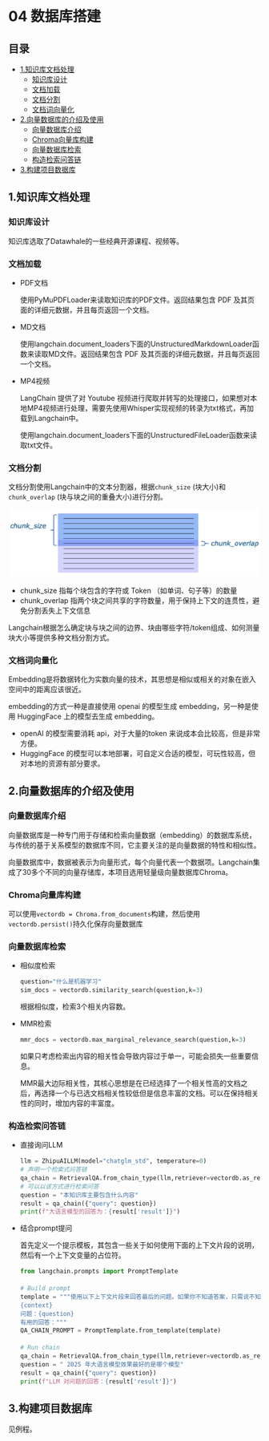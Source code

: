 # 04 数据库搭建

## 目录

-   [1.知识库文档处理](#1知识库文档处理)
    -   [知识库设计](#知识库设计)
    -   [文档加载](#文档加载)
    -   [文档分割](#文档分割)
    -   [文档词向量化](#文档词向量化)
-   [2.向量数据库的介绍及使用](#2向量数据库的介绍及使用)
    -   [向量数据库介绍](#向量数据库介绍)
    -   [Chroma向量库构建](#Chroma向量库构建)
    -   [向量数据库检索](#向量数据库检索)
    -   [构造检索问答链](#构造检索问答链)
-   [3.构建项目数据库](#3构建项目数据库)

## 1.知识库文档处理

### 知识库设计

知识库选取了Datawhale的一些经典开源课程、视频等。

### 文档加载

-   PDF文档

    使用PyMuPDFLoader来读取知识库的PDF文件。返回结果包含 PDF 及其页面的详细元数据，并且每页返回一个文档。
-   MD文档

    使用langchain.document\_loaders下面的UnstructuredMarkdownLoader函数来读取MD文件。返回结果包含 PDF 及其页面的详细元数据，并且每页返回一个文档。
-   MP4视频

    LangChain 提供了对 Youtube 视频进行爬取并转写的处理接口，如果想对本地MP4视频进行处理，需要先使用Whisper实现视频的转录为txt格式，再加载到Langchain中。

    使用langchain.document\_loaders下面的UnstructuredFileLoader函数来读取txt文件。

### 文档分割

文档分割使用Langchain中的文本分割器，根据`chunk_size` (块大小)和 `chunk_overlap` (块与块之间的重叠大小)进行分割。

![](image/image_byAloqXA6o.png)

-   chunk\_size 指每个块包含的字符或 Token （如单词、句子等）的数量
-   chunk\_overlap 指两个块之间共享的字符数量，用于保持上下文的连贯性，避免分割丢失上下文信息

Langchain根据怎么确定块与块之间的边界、块由哪些字符/token组成、如何测量块大小等提供多种文档分割方式。

### 文档词向量化

Embedding是将数据转化为实数向量的技术，其思想是相似或相关的对象在嵌入空间中的距离应该很近。

embedding的方式一种是直接使用 openai 的模型生成 embedding，另一种是使用 HuggingFace 上的模型去生成 embedding。

-   openAI 的模型需要消耗 api，对于大量的token 来说成本会比较高，但是非常方便。
-   HuggingFace 的模型可以本地部署，可自定义合适的模型，可玩性较高，但对本地的资源有部分要求。

## 2.向量数据库的介绍及使用

### 向量数据库介绍

向量数据库是一种专门用于存储和检索向量数据（embedding）的数据库系统，与传统的基于关系模型的数据库不同，它主要关注的是向量数据的特性和相似性。

向量数据库中，数据被表示为向量形式，每个向量代表一个数据项。Langchain集成了30多个不同的向量存储库，本项目选用轻量级向量数据库Chroma。

### Chroma向量库构建

可以使用`vectordb = Chroma.from_documents`构建，然后使用`vectordb.persist()`持久化保存向量数据库

### 向量数据库检索

-   相似度检索
    ```python
    question="什么是机器学习"
    sim_docs = vectordb.similarity_search(question,k=3)

    ```
    根据相似度，检索3个相关内容数。
-   MMR检索
    ```python
    mmr_docs = vectordb.max_marginal_relevance_search(question,k=3)
    ```
    如果只考虑检索出内容的相关性会导致内容过于单一，可能会损失一些重要信息。

    MMR最大边际相关性，其核心思想是在已经选择了一个相关性高的文档之后，再选择一个与已选文档相关性较低但是信息丰富的文档。可以在保持相关性的同时，增加内容的丰富度。

### 构造检索问答链

-   直接询问LLM
    ```python
    llm = ZhipuAILLM(model="chatglm_std", temperature=0)
    # 声明一个检索式问答链
    qa_chain = RetrievalQA.from_chain_type(llm,retriever=vectordb.as_retriever())
    # 可以以该方式进行检索问答
    question = "本知识库主要包含什么内容"
    result = qa_chain({"query": question})
    print(f"大语言模型的回答为：{result['result']}")
    ```
-   结合prompt提问

    首先定义一个提示模板，其包含一些关于如何使用下面的上下文片段的说明，然后有一个上下文变量的占位符。
    ```python
    from langchain.prompts import PromptTemplate

    # Build prompt
    template = """使用以下上下文片段来回答最后的问题。如果你不知道答案，只需说不知道，不要试图编造答案。答案最多使用三个句子。尽量简明扼要地回答。在回答的最后一定要说"感谢您的提问！"
    {context}
    问题：{question}
    有用的回答："""
    QA_CHAIN_PROMPT = PromptTemplate.from_template(template)

    # Run chain
    qa_chain = RetrievalQA.from_chain_type(llm,retriever=vectordb.as_retriever(),return_source_documents=True,chain_type_kwargs={"prompt": QA_CHAIN_PROMPT})
    question = " 2025 年大语言模型效果最好的是哪个模型"
    result = qa_chain({"query": question})
    print(f"LLM 对问题的回答：{result['result']}")
    ```

## 3.构建项目数据库

见例程。
